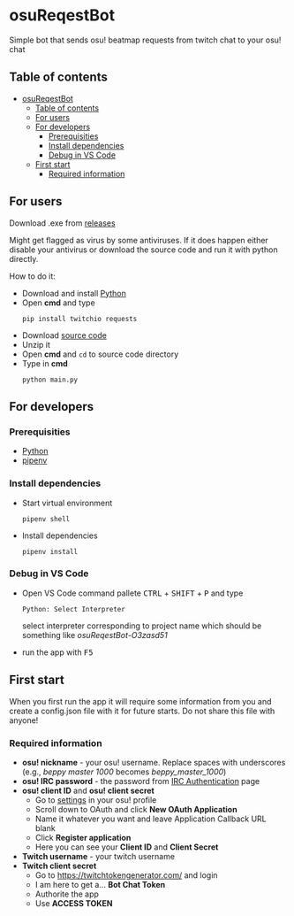 # osuReqestBot
Simple bot that sends osu! beatmap requests from twitch chat to your osu! chat
## Table of contents
- [osuReqestBot](#osureqestbot)
  - [Table of contents](#table-of-contents)
  - [For users](#for-users)
  - [For developers](#for-developers)
    - [Prerequisities](#prerequisities)
    - [Install dependencies](#install-dependencies)
    - [Debug in VS Code](#debug-in-vs-code)
  - [First start](#first-start)
    - [Required information](#required-information)

## For users
Download .exe from [releases](https://github.com/V1laZ/osuReqestBot/releases/tag/v1.0)

Might get flagged as virus by some antiviruses. If it does happen either disable your antivirus or download the source code and run it with python directly.  

How to do it:
- Download and install [Python](https://www.python.org/downloads/)
- Open **cmd** and type
  ```
  pip install twitchio requests
  ```
- Download [source code](https://github.com/V1laZ/osuReqestBot/releases/tag/v1.0)
- Unzip it 
- Open **cmd** and `cd` to source code directory
- Type in **cmd**
  ```
  python main.py
  ```

## For developers
### Prerequisities
- [Python](https://www.python.org/downloads/)  
- [pipenv](https://pypi.org/project/pipenv/)   

### Install dependencies
- Start virtual environment
  ```
  pipenv shell
  ```
- Install dependencies
  ```
  pipenv install
  ```

### Debug in VS Code

- Open VS Code command pallete <kbd>CTRL</kbd> + <kbd>SHIFT</kbd> + <kbd>P</kbd> and type
  ```
  Python: Select Interpreter
  ```
  select interpreter corresponding to project name which should be something like *osuReqestBot-O3zasd51*  
  
- run the app with <kbd>F5</kbd>

## First start
When you first run the app it will require some information from you and create a config.json file with it for future starts. Do not share this file with anyone!

### Required information
- **osu! nickname** - your osu! username. Replace spaces with underscores (e.g., *beppy master 1000* becomes *beppy_master_1000*)
- **osu! IRC password** - the password from [IRC Authentication](https://osu.ppy.sh/p/irc) page
- **osu! client ID** and **osu! client secret**  
	- Go to [settings](https://osu.ppy.sh/home/account/edit) in your osu! profile
    - Scroll down to OAuth and click **New OAuth Application**  
    - Name it whatever you want and leave Application Callback URL blank  
    - Click **Register application**  
    - Here you can see your **Client ID** and **Client Secret**  
- **Twitch username** - your twitch username
- **Twitch client secret**
    - Go to https://twitchtokengenerator.com/ and login
    - I am here to get a... **Bot Chat Token**
    - Authorite the app
    - Use **ACCESS TOKEN**
